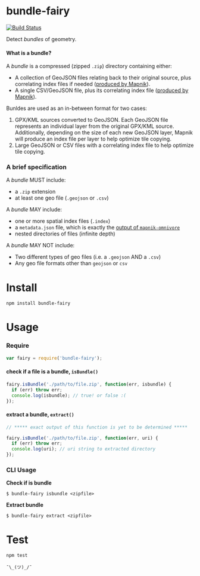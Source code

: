 # bundle-fairy

[![Build Status](https://travis-ci.com/mapbox/bundle-fairy.svg?token=wqR3RcWUEprcQ1ttsgiP&branch=master)](https://travis-ci.com/mapbox/bundle-fairy)

Detect *bundles* of geometry.

#### What is a bundle?
A *bundle* is a compressed (zipped `.zip`) directory containing either:
- A collection of GeoJSON files relating back to their original source, plus correlating index files if needed ([produced by Mapnik](https://github.com/mapnik/mapnik/tree/master/utils/mapnik-index)).
- A single CSV/GeoJSON file, plus its correlating index file ([produced by Mapnik](https://github.com/mapnik/mapnik/tree/master/utils/mapnik-index)). 

Bunldes are used as an in-between format for two cases:

1. GPX/KML sources converted to GeoJSON. Each GeoJSON file represents an individual layer from the original GPX/KML source. Additionally, depending on the size of each new GeoJSON layer, Mapnik will produce an index file per layer to help optimize tile copying.
2. Large GeoJSON or CSV files with a correlating index file to help optimize tile copying.

### A brief specification

A *bundle* MUST include:

* a `.zip` extension
* at least one geo file (`.geojson` or `.csv`)

A *bundle* MAY include:

* one or more spatial index files (`.index`)
* a `metadata.json` file, which is exactly the [output of `mapnik-omnivore`](https://github.com/mapbox/mapnik-omnivore#example-of-returned-metadata)
* nested directories of files (infinite depth)

A *bundle* MAY NOT include:

* Two different types of geo files (i.e. a `.geojson` AND a `.csv`)
* Any geo file formats other than `geojson` or `csv`

# Install

```
npm install bundle-fairy
```

# Usage

### Require

```javascript
var fairy = require('bundle-fairy');
```

#### check if a file is a bundle, `isBundle()`

```javascript
fairy.isBundle('./path/to/file.zip', function(err, isbundle) {
  if (err) throw err;
  console.log(isbundle); // true! or false :(
});
```

#### extract a bundle, `extract()`
```javascript
// ***** exact output of this function is yet to be determined *****

fairy.isBundle('./path/to/file.zip', function(err, uri) {
  if (err) throw err;
  console.log(uri); // uri string to extracted directory
});
```

### CLI Usage

**Check if is bundle**
```
$ bundle-fairy isbundle <zipfile>
```

**Extract bundle**
```
$ bundle-fairy extract <zipfile>
```

# Test

```bash
npm test
```

`¯\_(ツ)_/¯`